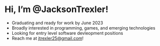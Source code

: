 # Hi, I’m @JacksonTrexler!
- Graduating and ready for work by June 2023
- Broadly interested in programming, games, and emerging technologies
- Looking for entry level software devleopment positions
- Reach me at jtrexler25@gmail.com!
